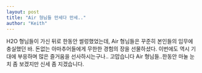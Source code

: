 ```yaml
---
layout: post
title: "Air 형님들 만세다 만세.."
author: "Keith"
---
```


H2O 형님들이 가신 뒤로 한동안 썰렁했었는데, Air 형님들은 꾸준히 본인들의 임무에 충실했던 바.
돈없는 아마추어들에게 무한한 경험의 장을 선물하셨다.
이번에도 역시 기대에 부응하며 많은 즐거움을 선사하시는구나..
고맙습니다 Air 형님들..한동안 마눌 눈치 좀 보겠지만 신세 좀 지겠습니다.



